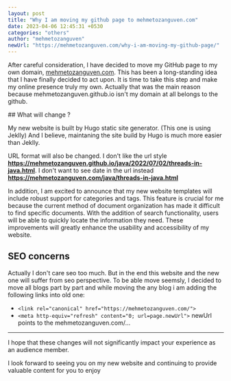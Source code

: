 ```yaml
---
layout: post
title: "Why I am moving my github page to mehmetozanguven.com"
date: 2023-04-06 12:45:31 +0530
categories: "others"
author: "mehmetozanguven"
newUrl: "https://mehmetozanguven.com/why-i-am-moving-my-github-page/"
---
```


After careful consideration, I have decided to move my GitHub page to my own domain, [mehmetozanguven.com](https://mehmetozanguven.com/). This has been a long-standing idea that I have finally decided to act upon. It is time to take this step and make my online presence truly my own. Actually that was the main reason because mehmetozanguven.github.io isn't my domain at all belongs to the github.

## What will change ?

My new website is built by Hugo static site generator. (This one is using Jeklly) And I believe, maintaning the site build by Hugo is much more easier than Jeklly.

URL format will also be changed. I don't like the url style **https://mehmetozanguven.github.io/java/2022/07/02/threads-in-java.html**. I don't want to see date in the url instead **https://mehmetozanguven.com/java/threads-in-java.html**

In addition, I am excited to announce that my new website templates will include robust support for categories and tags. This feature is crucial for me because the current method of document organization has made it difficult to find specific documents. With the addition of search functionality, users will be able to quickly locate the information they need. These improvements will greatly enhance the usability and accessibility of my website.

## SEO concerns

Actually I don't care seo too much. But in the end this website and the new one will suffer from seo perspective. To be able move seemsly, I decided to move all blogs part by part and while moving the any blog i am adding the following links into old one:

- `<link rel="canonical" href="https://mehmetozanguven.com/">`
- `<meta http-equiv="refresh" content="0; url=page.newUrl">` newUrl points to the mehmetozanguven.com/...

---

I hope that these changes will not significantly impact your experience as an audience member.

I look forward to seeing you on my new website and continuing to provide valuable content for you to enjoy
